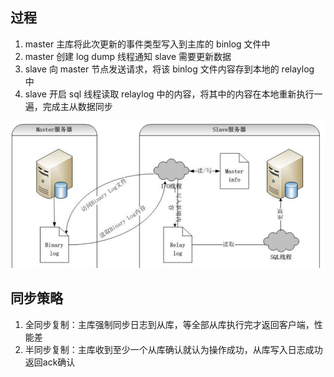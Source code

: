 ## 过程
1. master 主库将此次更新的事件类型写入到主库的 binlog 文件中 
2. master 创建 log dump 线程通知 slave 需要更新数据 
3. slave 向 master 节点发送请求，将该 binlog 文件内容存到本地的 relaylog 中 
4. slave 开启 sql 线程读取 relaylog 中的内容，将其中的内容在本地重新执行一遍，完成主从数据同步

![](主从同步.png)

## 同步策略
1. 全同步复制：主库强制同步日志到从库，等全部从库执行完才返回客户端，性能差
2. 半同步复制：主库收到至少一个从库确认就认为操作成功，从库写入日志成功返回ack确认